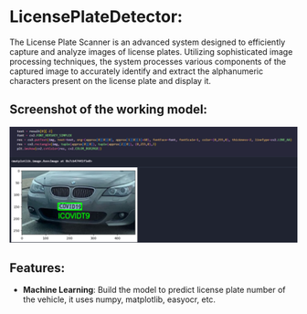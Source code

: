 # LicensePlateDetector:
The License Plate Scanner is an advanced system designed to efficiently capture and analyze images of license plates. Utilizing sophisticated image processing techniques, the system processes various components of the captured image to accurately identify and extract the alphanumeric characters present on the license plate and display it.

## Screenshot of the working model:

<img width="1408" alt="image" 
 src="https://github.com/SriKrishna134/LicensePlateDetector-/blob/main/assets/thumbnail.png">

## Features:
- **Machine Learning**: Build the model to predict license plate number of the vehicle, it uses numpy, matplotlib, easyocr, etc.
